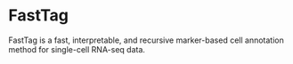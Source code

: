 # FastTag
FastTag is a fast, interpretable, and recursive marker-based cell annotation method for single-cell RNA-seq data.

